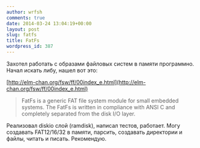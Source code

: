 ```yaml
---
author: wrfsh
comments: true
date: 2014-03-24 13:04:19+00:00
layout: post
slug: fatfs
title: FatFs
wordpress_id: 387
---
```


Захотел работать с образами файловых систем в памяти программно. Начал искать либу, нашел вот это:

[http://elm-chan.org/fsw/ff/00index_e.html](http://elm-chan.org/fsw/ff/00index_e.html)


<blockquote>FatFs is a generic FAT file system module for small embedded systems. The FatFs is written in compliance with ANSI C and completely separated from the disk I/O layer.</blockquote>


Реализовал diskio слой (ramdisk), написал тестов, работает. Могу создавать FAT12/16/32 в памяти, парсить, создавать директории и файлы, читать и писать. Рекомендую.
